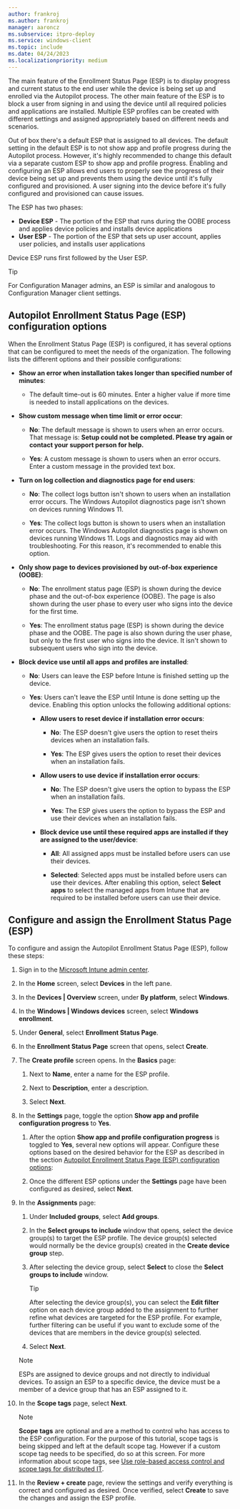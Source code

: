 ```yaml
---
author: frankroj
ms.author: frankroj
manager: aaroncz
ms.subservice: itpro-deploy
ms.service: windows-client
ms.topic: include
ms.date: 04/24/2023
ms.localizationpriority: medium
---
```


<!-- This file is shared by the following articles:

pre-provisioning/azure-ad-join-esp.md
pre-provisioning/hybrid-azure-ad-join-esp.md
self-deploying/self-deploying-esp.md
user-driven/azure-ad-join-esp.md
user-driven/hybrid-azure-ad-join-esp.md

Headings are driven by article context. -->

The main feature of the Enrollment Status Page (ESP) is to display progress and current status to the end user while the device is being set up and enrolled via the Autopilot process. The other main feature of the ESP is to block a user from signing in and using the device until all required policies and applications are installed. Multiple ESP profiles can be created with different settings and assigned appropriately based on different needs and scenarios.

Out of box there's a default ESP that is assigned to all devices. The default setting in the default ESP is to not show app and profile progress during the Autopilot process. However, it's highly recommended to change this default via a separate custom ESP to show app and profile progress. Enabling and configuring an ESP allows end users to properly see the progress of their device being set up and prevents them using the device until it's fully configured and provisioned. A user signing into the device before it's fully configured and provisioned can cause issues.

The ESP has two phases:

- **Device ESP** - The portion of the ESP that runs during the OOBE process and applies device policies and installs device applications
- **User ESP** - The portion of the ESP that sets up user account, applies user policies, and installs user applications

Device ESP runs first followed by the User ESP.

> [!TIP]
> For Configuration Manager admins, an ESP is similar and analogous to Configuration Manager client settings.

## Autopilot Enrollment Status Page (ESP) configuration options

When the Enrollment Status Page (ESP) is configured, it has several options that can be configured to meet the needs of the organization. The following lists the different options and their possible configurations:

- **Show an error when installation takes longer than specified number of minutes**:

  - The default time-out is 60 minutes. Enter a higher value if more time is needed to install applications on the devices.

- **Show custom message when time limit or error occur**:

  - **No**: The default message is shown to users when an error occurs. That message is: **Setup could not be completed. Please try again or contact your support person for help.**

  - **Yes**: A custom message is shown to users when an error occurs. Enter a custom message in the provided text box.

- **Turn on log collection and diagnostics page for end users**:

  - **No**: The collect logs button isn't shown to users when an installation error occurs. The Windows Autopilot diagnostics page isn't shown on devices running Windows 11.  

  - **Yes**: The collect logs button is shown to users when an installation error occurs. The Windows Autopilot diagnostics page is shown on devices running Windows 11. Logs and diagnostics may aid with troubleshooting. For this reason, it's recommended to enable this option.

- **Only show page to devices provisioned by out-of-box experience (OOBE)**:

  - **No**: The enrollment status page (ESP) is shown during the device phase and the out-of-box experience (OOBE). The page is also shown during the user phase to every user who signs into the device for the first time.

  - **Yes**: The enrollment status page (ESP) is shown during the device phase and the OOBE. The page is also shown during the user phase, but only to the first user who signs into the device. It isn't shown to subsequent users who sign into the device.

- **Block device use until all apps and profiles are installed**:

  - **No**: Users can leave the ESP before Intune is finished setting up the device.

  - **Yes**: Users can't leave the ESP until Intune is done setting up the device. Enabling this option unlocks the following additional options:  

    - **Allow users to reset device if installation error occurs**:  

      - **No**: The ESP doesn't give users the option to reset theirs devices when an installation fails.  

      - **Yes**: The ESP gives users the option to reset their devices when an installation fails.  

    - **Allow users to use device if installation error occurs**:

      - **No**: The ESP doesn't give users the option to bypass the ESP when an installation fails.  

      - **Yes**: The ESP gives users the option to bypass the ESP and use their devices when an installation fails.

    - **Block device use until these required apps are installed if they are assigned to the user/device**:  

      - **All**: All assigned apps must be installed before users can use their devices.  

      - **Selected**: Selected apps must be installed before users can use their devices. After enabling this option, select **Select apps** to select the managed apps from Intune that are required to be installed before users can use their device.

## Configure and assign the Enrollment Status Page (ESP)

To configure and assign the Autopilot Enrollment Status Page (ESP), follow these steps:

1. Sign in to the [Microsoft Intune admin center](https://go.microsoft.com/fwlink/?linkid=2109431).

1. In the **Home** screen, select **Devices** in the left pane.

1. In the **Devices | Overview** screen, under **By platform**, select **Windows**.

1. In the **Windows | Windows devices** screen, select **Windows enrollment**.

1. Under **General**, select **Enrollment Status Page**.

1. In the **Enrollment Status Page** screen that opens, select **Create**.

1. The **Create profile** screen opens. In the **Basics** page:

   1. Next to **Name**, enter a name for the ESP profile.

   1. Next to **Description**, enter a description.

   1. Select **Next**.

1. In the **Settings** page, toggle the option **Show app and profile configuration progress** to **Yes**.

   1. After the option **Show app and profile configuration progress** is toggled to **Yes**, several new options will appear. Configure these options based on the desired behavior for the ESP as described in the section [Autopilot Enrollment Status Page (ESP) configuration options](#autopilot-enrollment-status-page-esp-configuration-options):

   1. Once the different ESP options under the **Settings** page have been configured as desired, select **Next**.

1. In the **Assignments** page:

   1. Under **Included groups**, select **Add groups**.

   1. In the **Select groups to include** window that opens, select the device group(s) to target the ESP profile. The device group(s) selected would normally be the device group(s) created in the **Create device group** step.

   1. After selecting the device group, select **Select** to close the **Select groups to include** window.

      > [!TIP]
      >
      > After selecting the device group(s), you can select the **Edit filter** option on each device group added to the assignment to further refine what devices are targeted for the ESP profile. For example, further filtering can be useful if you want to exclude some of the devices that are members in the device group(s) selected.

   1. Select **Next**.  

    > [!NOTE]
    >
    > ESPs are assigned to device groups and not directly to individual devices. To assign an ESP to a specific device, the device must be a member of a device group that has an ESP assigned to it.

1. In the **Scope tags** page, select **Next**.

    > [!NOTE]
    >
    > **Scope tags** are optional and are a method to control who has access to the ESP configuration. For the purpose of this tutorial, scope tags is being skipped and left at the default scope tag. However if a custom scope tag needs to be specified, do so at this screen. For more information about scope tags, see [Use role-based access control and scope tags for distributed IT](/mem/intune/fundamentals/scope-tags).

1. In the **Review + create** page, review the settings and verify everything is correct and configured as desired. Once verified, select **Create** to save the changes and assign the ESP profile.
